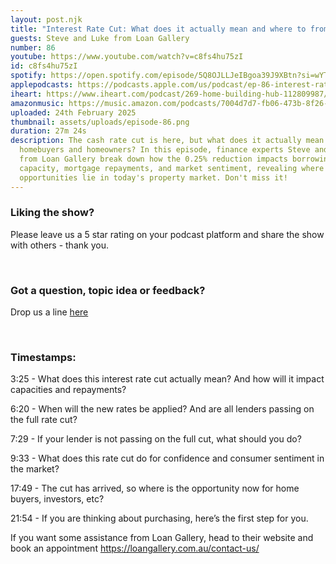 ```yaml
---
layout: post.njk
title: "Interest Rate Cut: What does it actually mean and where to from here?"
guests: Steve and Luke from Loan Gallery
number: 86
youtube: https://www.youtube.com/watch?v=c8fs4hu75zI
id: c8fs4hu75zI
spotify: https://open.spotify.com/episode/5Q8OJLLJeIBgoa39J9XBtn?si=wYTqEXwDSM2hymFqJaqclA
applepodcasts: https://podcasts.apple.com/us/podcast/ep-86-interest-rate-cut-what-does-it-actually-mean/id1681936589?i=1000695354278
iheart: https://www.iheart.com/podcast/269-home-building-hub-112809987/
amazonmusic: https://music.amazon.com/podcasts/7004d7d7-fb06-473b-8f26-8ce9992cac11/episodes/42bb1ad7-3e63-4bd1-aecb-c9aba9508341/home-building-hub-ep-86-interest-rate-cut-what-does-it-actually-mean-and-where-to-from-here
uploaded: 24th February 2025
thumbnail: assets/uploads/episode-86.png
duration: 27m 24s
description: The cash rate cut is here, but what does it actually mean for
  homebuyers and homeowners? In this episode, finance experts Steve and Luke
  from Loan Gallery break down how the 0.25% reduction impacts borrowing
  capacity, mortgage repayments, and market sentiment, revealing where the real
  opportunities lie in today's property market. Don't miss it!
---
```

### Liking the show?

Please leave us a 5 star rating on your podcast platform and share the show with others - thank you.



<br>



### Got a question, topic idea or feedback?

Drop us a line <a href="/contact" id="contact-us" target="_blank">here</a>



<br>



### Timestamps:



3:25 - What does this interest rate cut actually mean? And how will it impact capacities and repayments?



6:20 - When will the new rates be applied? And are all lenders passing on the full rate cut?



7:29 - If your lender is not passing on the full cut, what should you do? 



9:33 - What does this rate cut do for confidence and consumer sentiment in the market? 



17:49 - The cut has arrived, so where is the opportunity now for home buyers, investors, etc?



21:54 - If you are thinking about purchasing, here’s the first step for you.





If you want some assistance from Loan Gallery, head to their website and book an appointment https://loangallery.com.au/contact-us/
